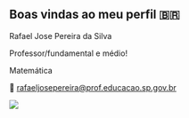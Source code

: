 ##  Boas vindas ao meu perfil 🇧🇷

Rafael Jose Pereira da Silva 

Professor/fundamental e médio!

Matemática

📧 rafaeljosepereira@prof.educacao.sp.gov.br

![](https://media.tenor.com/thF-4X-idtEAAAAj/hack-hacker.gif)
